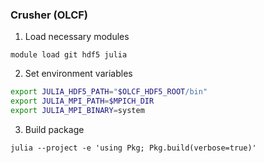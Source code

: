 ### Crusher (OLCF)

1. Load necessary modules
```
module load git hdf5 julia
```

2. Set environment variables
```bash
export JULIA_HDF5_PATH="$OLCF_HDF5_ROOT/bin"
export JULIA_MPI_PATH=$MPICH_DIR
export JULIA_MPI_BINARY=system
```

3. Build package
```
julia --project -e 'using Pkg; Pkg.build(verbose=true)'
```

